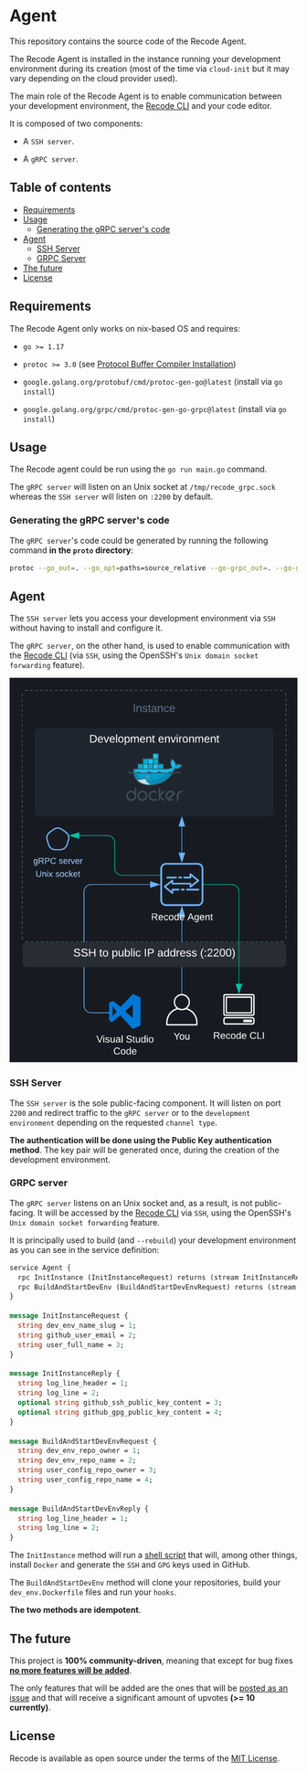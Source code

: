 # Agent

This repository contains the source code of the Recode Agent. 

The Recode Agent is installed in the instance running your development environment during its creation (most of the time via `cloud-init` but it may vary depending on the cloud provider used).

The main role of the Recode Agent is to enable communication between your development environment, the [Recode CLI](https://github.com/recode-sh/cli) and your code editor.

It is composed of two components: 

 - A `SSH server`.

 - A `gRPC server`.

## Table of contents
- [Requirements](#requirements)
- [Usage](#usage)
  - [Generating the gRPC server's code](#generating-the-grpc-servers-code)
- [Agent](#agent)
  - [SSH Server](#ssh-server)
  - [GRPC Server](#grpc-server)
- [The future](#the-future)
- [License](#license)

## Requirements

The Recode Agent only works on nix-based OS and requires:

  - `go >= 1.17`

  - `protoc >= 3.0` (see [Protocol Buffer Compiler Installation](https://grpc.io/docs/protoc-installation/))
  
  - `google.golang.org/protobuf/cmd/protoc-gen-go@latest` (install via `go install`)
  
  - `google.golang.org/grpc/cmd/protoc-gen-go-grpc@latest` (install via `go install`)

## Usage

The Recode agent could be run using the `go run main.go` command. 

The `gRPC server` will listen on an Unix socket at `/tmp/recode_grpc.sock` whereas the `SSH server` will listen on `:2200` by default.

### Generating the gRPC server's code

The `gRPC server`'s code could be generated by running the following command **in the `proto` directory**:

```bash
protoc --go_out=. --go_opt=paths=source_relative --go-grpc_out=. --go-grpc_opt=paths=source_relative agent.proto 
```

## Agent

The `SSH server` lets you access your development environment via `SSH` without having to install and configure it. 

The `gRPC server`, on the other hand, is used to enable communication with the [Recode CLI](https://github.com/recode-sh/cli) (via `SSH`, using the OpenSSH's `Unix domain socket forwarding` feature).

<p align="center">
  <img src="assets/infra.png" alt="infra" />
</p>

### SSH Server

The `SSH server` is the sole public-facing component. It will listen on port `2200` and redirect traffic to the `gRPC server` or to the `development environment` depending on the requested `channel type`.

**The authentication will be done using the Public Key authentication method**. The key pair will be generated once, during the creation of the development environment.

### GRPC server

The `gRPC server` listens on an Unix socket and, as a result, is not public-facing. It will be accessed by the [Recode CLI](https://github.com/recode-sh/cli) via `SSH`, using the OpenSSH's `Unix domain socket forwarding` feature.

It is principally used to build (and `--rebuild`) your development environment as you can see in the service definition:

```proto
service Agent {
  rpc InitInstance (InitInstanceRequest) returns (stream InitInstanceReply) {}
  rpc BuildAndStartDevEnv (BuildAndStartDevEnvRequest) returns (stream BuildAndStartDevEnvReply) {}
}

message InitInstanceRequest {
  string dev_env_name_slug = 1;
  string github_user_email = 2;
  string user_full_name = 3;
}

message InitInstanceReply {
  string log_line_header = 1;
  string log_line = 2;
  optional string github_ssh_public_key_content = 3;
  optional string github_gpg_public_key_content = 4;
}

message BuildAndStartDevEnvRequest {
  string dev_env_repo_owner = 1;
  string dev_env_repo_name = 2;
  string user_config_repo_owner = 3;
  string user_config_repo_name = 4;
}

message BuildAndStartDevEnvReply {
  string log_line_header = 1;
  string log_line = 2;
}
```

The `InitInstance` method will run a [shell script](https://github.com/recode-sh/agent/blob/main/internal/grpcserver/init_instance.sh) that will, among other things, install `Docker` and generate the `SSH` and `GPG` keys used in GitHub.

The `BuildAndStartDevEnv` method will clone your repositories, build your `dev_env.Dockerfile` files and run your `hooks`.

**The two methods are idempotent**.

## The future

This project is **100% community-driven**, meaning that except for bug fixes <ins>**no more features will be added**</ins>. 

The only features that will be added are the ones that will be [posted as an issue](https://github.com/recode-sh/cli/issues/new) and that will receive a significant amount of upvotes **(>= 10 currently)**.

## License

Recode is available as open source under the terms of the [MIT License](http://opensource.org/licenses/MIT).
